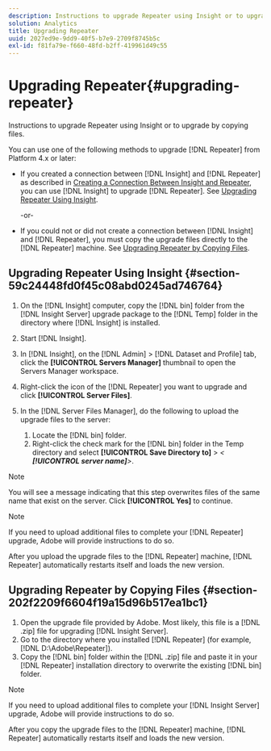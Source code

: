 ```yaml
---
description: Instructions to upgrade Repeater using Insight or to upgrade by copying files.
solution: Analytics
title: Upgrading Repeater
uuid: 2027ed9e-9dd9-40f5-b7e9-2709f8745b5c
exl-id: f81fa79e-f660-48fd-b2ff-419961d49c55
---
```

# Upgrading Repeater{#upgrading-repeater}

Instructions to upgrade Repeater using Insight or to upgrade by copying files.

You can use one of the following methods to upgrade [!DNL Repeater] from Platform 4.x or later:

* If you created a connection between [!DNL Insight] and [!DNL Repeater] as described in [Creating a Connection Between Insight and Repeater](../../../../home/c-inst-svr/c-rptr-fntly/c-cnfg-rptr-fntly/t-crt-conn-ins-rptr.md#task-785bfe5f0e31484683e4345038add118), you can use [!DNL Insight] to upgrade [!DNL Repeater]. See [Upgrading Repeater Using Insight](../../../../home/c-inst-svr/c-upgrd-uninst-sftwr/c-upgrd-sftwr/c-upgrd-rptr.md#section-59c24448fd0f45c08abd0245ad746764).

  -or- 

* If you could not or did not create a connection between [!DNL Insight] and [!DNL Repeater], you must copy the upgrade files directly to the [!DNL Repeater] machine. See [Upgrading Repeater by Copying Files](../../../../home/c-inst-svr/c-upgrd-uninst-sftwr/c-upgrd-sftwr/c-upgrd-rptr.md#section-202f2209f6604f19a15d96b517ea1bc1).

## Upgrading Repeater Using Insight {#section-59c24448fd0f45c08abd0245ad746764}

1. On the [!DNL Insight] computer, copy the [!DNL bin] folder from the [!DNL Insight Server] upgrade package to the [!DNL Temp] folder in the directory where [!DNL Insight] is installed. 
1. Start [!DNL Insight]. 
1. In [!DNL Insight], on the [!DNL Admin] > [!DNL Dataset and Profile] tab, click the **[!UICONTROL Servers Manager]** thumbnail to open the Servers Manager workspace. 
1. Right-click the icon of the [!DNL Repeater] you want to upgrade and click **[!UICONTROL Server Files]**. 
1. In the [!DNL Server Files Manager], do the following to upload the upgrade files to the server:

    1. Locate the [!DNL bin] folder. 
    1. Right-click the check mark for the [!DNL bin] folder in the Temp directory and select **[!UICONTROL Save Directory to]** > *< **[!UICONTROL server name]**>*.

>[!NOTE]
>
>You will see a message indicating that this step overwrites files of the same name that exist on the server. Click **[!UICONTROL Yes]** to continue.

>[!NOTE]
>
>If you need to upload additional files to complete your [!DNL Repeater] upgrade, Adobe will provide instructions to do so.

After you upload the upgrade files to the [!DNL Repeater] machine, [!DNL Repeater] automatically restarts itself and loads the new version.

## Upgrading Repeater by Copying Files {#section-202f2209f6604f19a15d96b517ea1bc1}

1. Open the upgrade file provided by Adobe. Most likely, this file is a [!DNL .zip] file for upgrading [!DNL Insight Server]. 
1. Go to the directory where you installed [!DNL Repeater] (for example, [!DNL D:\Adobe\Repeater]). 
1. Copy the [!DNL bin] folder within the [!DNL .zip] file and paste it in your [!DNL Repeater] installation directory to overwrite the existing [!DNL bin] folder.

>[!NOTE]
>
>If you need to upload additional files to complete your [!DNL Insight Server] upgrade, Adobe will provide instructions to do so.

After you copy the upgrade files to the [!DNL Repeater] machine, [!DNL Repeater] automatically restarts itself and loads the new version.
